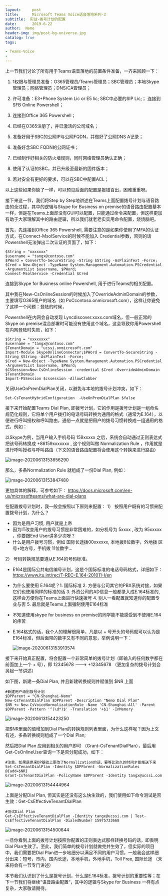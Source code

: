 ```yaml
---
layout:     post
title:      Microsoft Teams Voice语音落地系列-3 
subtitle:  实战-拨号计划的配置
date:       2019-6-22
author:  Nemo
header-img: img/post-bg-universe.jpg
catalog: true
tags:

- Teams-Voice
- 
---
```




上一节我们讨论了所有用于Teams语音落地的前置条件准备，一齐来回顾一下：

1. 1权限与管理员准备：O365管理员/Teams管理员；SBC管理员；本地Skype管理员；网络管理员；DNS/CA管理员；

2. 许可准备：E3+Phone System Lic or E5 lic; SBC中必要的SIP Lic;；
   连接到SFB Online Powershell；

3. 连接到Office 365 Powershell；

4. 已经在O365注册了，并已激活的公司域名；

5. 准备好用于SBC的公网IP与公网FQDN，并做好了公网DNS A记录；

6. 准备好含SBC FQDN的公网证书；

7. 已经制作好相关的防火墙规则，同时网络管理员确认正确；

8. 使用了认证的SBC，并已升级至最新的固件版本；

9. 若对安全有更好的要求，可以在SBC中配置ACL；

以上这些如果你缺了一样，可以预见后面的配置是报错百出，困难重重呀。

接下来这一节，我们将Step by Step地讲述在Teams上面配置拨号计划与语音路由的全过程，其中的逻辑与Skype for Business on premise的语音路由配置基本一样，但是在Teams上面却没有GUI可以配置，只能通过命令来配置，但这样更加有助于大家理解其中的路由逻辑，所以我们就老老实实用命令配置，烧烧脑吧。

首先，先连接到Office 365 Powershell, 需要注意的是如果你使用了MFA的认证方式，在Connect-MsolService的时候不能加入 Credential参数，否则的话Powershell无法弹出二次认证的页面了，如下：

```
$String = "xxxxxxx"
$username = "tangx@contoso.com"
$PWord = ConvertTo-SecureString -String $String -AsPlainText -Force;
$Cred = New-Object -TypeName System.Management.Automation.PSCredential -ArgumentList $username, $PWord;
Connect-MsolService -Credential $Cred
```
连接到Skype for Business online Powershell, 用于进行Teams的相关配置。

其中我在New-CsOnlineSession的时候加入了OverrideAdminDomain的参数，主要填写O365租户的域名（如 PoCcontoso.onmicrosoft.com），这样让你避免了这样一个问题：登陆的时候，

Powershell在内网会自动发现 Lyncdiscover.xxxx.com域名，但一般正常的Skype on premise混合部署时可能没有使用这个域名，这会导致你用Powershell在内网登陆时失败，如下：

```
$String = "xxxxxxxx"
$username = "tangx@contoso.com"
$TenantDomain = "ucssi.onmicrosoft.com"
Import-Module SkypeOnlineConnector;$PWord = ConvertTo-SecureString -String $String -AsPlainText -Force;
$Cred = New-Object -TypeName System.Management.Automation.PSCredential -ArgumentList $username, $PWord;
$CSSession=New-CsOnlineSession -credential $Cred -OverrideAdminDomain $TenantDomain
Import-PSSession $cssession -AllowClobber
```
关闭UseOnPremDialPlan关闭，以避免与本地的拨号计划冲突，如下：
```
Set-CsTenantHybridConfiguration  -UseOnPremDialPlan $false
```

接下来开始配置Teams Dial Plan, 即拨号计划，它的作用是拨号计划是一组命名规范化规则，它将单个用户拨打的电话号码转换为通用的格式（通常为E.164），以便进行呼叫授权和呼叫路由，通俗一点就是把用户的拨号习惯转换成一组通用的格式，例如：

以Skype为例，当用户输入手机号码 159xxxxx 之后，系统会自动通过正则表达式把该号码转换成 +86159xxxxxxx , 这个规则叫做 Normalization Rule ，作用就是进行呼叫授权与呼叫路由（下文的语音路由配置将会使用这个转换来进行路由）

![image-20200613153656290](https://cdn.jsdelivr.net/gh/tangx007/tangx007.github.io/img/image-20200613153656290.png)

那么，多条Normalization Rule 就组成了一份Dial Plan, 例如：

![image-20200613153847480](https://cdn.jsdelivr.net/gh/tangx007/tangx007.github.io/img/image-20200613153847480.png) 

更加具体的解释，可参考如下：
https://docs.microsoft.com/en-us/microsoftteams/what-are-dial-plans

在配置拨号计划时，我一般会按照以下原则来配置：
1）	按照用户既有的习惯来配置拨号计划，为什么？
-	因为是用户习惯, 用户就是上帝
-	因为IT改变用户的拨号习惯是非常困难的，如分机号为 5xxxx , 改为 95xxxxx ，你要跟End User讲多少次呀？
-	什么是用户拨号习惯，例如 国际长途拨00xxxxxx, 本地拨8位数字，外地拨 区号+地方号，手机拨 11位数字…

2）	号码转换规范要遵从E.164的号码标准。
- E164是国际公共电信编号计划，这是个国际标准的电话号码格式，详细如下：
  https://www.itu.int/rec/T-REC-E.164-201011-I/en

- 为什么要使用 E.164呢？1. 国际标准 2. 方便与公司其它的PBX系统对接，如果它们也使用同样的标准的话 3. 外资公司的AD信息一般都录入成E.164标准的, 这样会方便你在Teams上面进行快速拨号 4. 别人一看配置就知道你的配置专业与否 5. 最后就是Teams上面强制使用E164标准

- 不知道使用skype for business on premise的同学能不能感受到不使用E.164的疼苦

- E.164格式的话，我个人的理解很简单，凡是以 + 号开头的号码就可以认为是 E164标准，但后面带的数字又有不同的意思，举例说明一下：

  ![image-20200613153913574](https://cdn.jsdelivr.net/gh/tangx007/tangx007.github.io/img/image-20200613153913574.png)


接下来开始真正配置，将会配置一个非常简单的拨号计划（即输入的任何数字都在前面加上一个 + 号），即 12345678 ---> +12345678 （更加复杂的拨号计划会另起一节讲述）

如下图，新建一条Dial Plan, 并且新建转换规则并赋值到 $NR 上面
```
#新建用户级别拨号计划
$DPParent = "CN-Shanghai-Nemo"
New-CsTenantDialPlan $DPParent -Description "Nemo Dial Plan"
$NR += New-CsVoiceNormalizationRule -Name 'CN-Shanghai-All' -Parent $DPParent -Pattern '^(\d*)$' -Translation '+$1' -InMemory
```

 ![image-20200613154423250](https://cdn.jsdelivr.net/gh/tangx007/tangx007.github.io/img/image-20200613154423250.png)

把$NR里面的值增加到Dial Plan的转换规则列表里面，为什么这样呢？因为上文有述，多条转换规则组成了一个Dial Plan; 

然后把Dial Plan 应用到相关的用户即可 （Grant-CsTenantDialPlan），最后用Get-CsOnlineUser查询一下是否分配成功，如下：

```
#注意，如果是原来DP基础上更改了Normalization的话，要等比较久的时间才能推送下来
Set-CsTenantDialPlan -Identity $DPParent -NormalizationRules @{add=$NR}
Grant-CsTenantDialPlan -PolicyName $DPParent -Identity tangx@ucssi.com
```

![image-20200613154444964](https://cdn.jsdelivr.net/gh/tangx007/tangx007.github.io/img/image-20200613154444964.png)

上面是分配Dial Plan, 但其实是还没有这么快生效的，我们使用如下命令测试是否生效：Get-CsEffectiveTenantDialPlan

```
#测试Dial Plan
Get-CsEffectiveTenantDialPlan -Identity tangx@ucssi.com | Test-CsEffectiveTenantDialPlan -DialedNumber 15975733668   
```
![image-20200613154500644](C:\Users\Nemo\AppData\Roaming\Typora\typora-user-images\image-20200613154500644.png)

一旦你看到上面的拨号计划按照你配置的正则表达式那样转换号码的话，即表明Dial Plan生效了。至此，我们简单的拨号计划就做完并生效了，但实际的项目中，我们需要把Dial Plan进一步地细分以满足不同的用户习惯，一般我会这样细分出来：短号，市内，国内长途，本地手机，外地手机，Toll Free, 国际长途 （未来将会有一节专门讲述）

本节我们认识到了什么是拨号计划，什么是E.164标准，拨号计划的重要性等；在下一节我们将继续“语音路由配置“，其中的逻辑与Skype for Business 一样有点复杂，大家敬请期待。